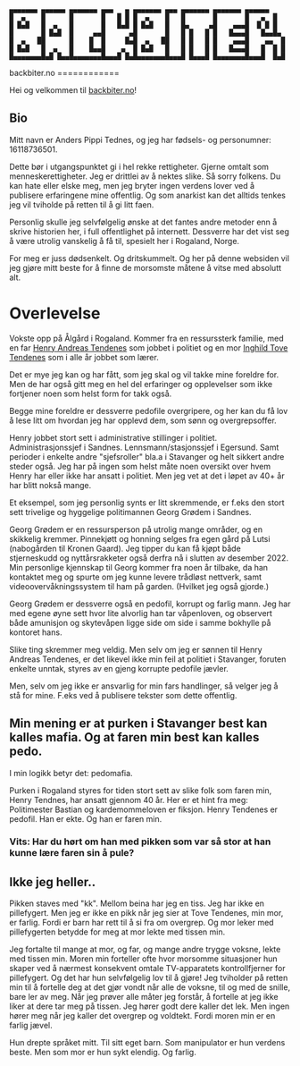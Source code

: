 <code>
▄▄▄▄▄▄▄ ▄▄▄▄▄▄ ▄▄▄▄▄▄▄ ▄▄▄   ▄ ▄▄▄▄▄▄▄ ▄▄▄ ▄▄▄▄▄▄▄ ▄▄▄▄▄▄▄ ▄▄▄▄▄▄   
█  ▄    █      █       █   █ █ █  ▄    █   █       █       █   ▄  █  
█ █▄█   █  ▄   █       █   █▄█ █ █▄█   █   █▄     ▄█    ▄▄▄█  █ █ █  
█       █ █▄█  █     ▄▄█      ▄█       █   █ █   █ █   █▄▄▄█   █▄▄█▄ 
█  ▄   ██      █    █  █     █▄█  ▄   ██   █ █   █ █    ▄▄▄█    ▄▄  █
█ █▄█   █  ▄   █    █▄▄█    ▄  █ █▄█   █   █ █   █ █   █▄▄▄█   █  █ █
█▄▄▄▄▄▄▄█▄█ █▄▄█▄▄▄▄▄▄▄█▄▄▄█ █▄█▄▄▄▄▄▄▄█▄▄▄█ █▄▄▄█ █▄▄▄▄▄▄▄█▄▄▄█  █▄█
</code><p>
backbiter.no
============

Hei og velkommen til [backbiter.no](https://backbiter.no)!

Bio
---

Mitt navn er Anders Pippi Tednes, og jeg har fødsels- og personumner: 16118736501.

Dette bør i utgangspunktet gi i hel rekke rettigheter. Gjerne omtalt som menneskerettigheter. Jeg er drittlei av å nektes slike. Så sorry folkens. Du kan hate eller elske meg, men jeg bryter ingen verdens lover ved å publisere erfaringene mine offentlig. Og som anarkist kan det alltids tenkes jeg vil tviholde på retten til å gi litt faen.

Personlig skulle jeg selvfølgelig ønske at det fantes andre metoder enn å skrive historien her, i full offentlighet på internett. Dessverre har det vist seg å være utrolig vanskelig å få til, spesielt her i Rogaland, Norge.

For meg er juss dødsenkelt. Og dritskummelt. Og her på denne websiden vil jeg gjøre mitt beste for å finne de morsomste måtene å vitse med absolutt alt.

Overlevelse
===========

Vokste opp på Ålgård i Rogaland. Kommer fra en ressurssterk familie, med en far [Henry Andreas Tendenes](https://www.aftenbladet.no/lokalt/i/GGgvW4/henry-fikk-eget-fjell) som jobbet i politiet og en mor [Inghild Tove Tendenes](https://www.gjesdal.kommune.no/tjenester/politikk-og-administrasjon/politikk/styrer-rad-og-utvalg/eldreradet) som i alle år jobbet som lærer.

Det er mye jeg kan og har fått, som jeg skal og vil takke mine foreldre for. Men de har også gitt meg en hel del erfaringer og opplevelser som ikke fortjener noen som helst form for takk også.

Begge mine foreldre er dessverre pedofile overgripere, og her kan du få lov å lese litt om hvordan jeg har opplevd dem, som sønn og overgrepsoffer.

Henry jobbet stort sett i administrative stillinger i politiet. Administrasjonssjef i Sandnes. Lennsmann/stasjonssjef i Egersund. Samt perioder i enkelte andre "sjefsroller" bla.a i Stavanger og helt sikkert andre steder også. Jeg har på ingen som helst måte noen oversikt over hvem Henry har eller ikke har ansatt i politiet. Men jeg vet at det i løpet av 40+ år har blitt nokså mange.

Et eksempel, som jeg personlig synts er litt skremmende, er f.eks den stort sett trivelige og hyggelige politimannen Georg Grødem i Sandnes.

Georg Grødem er en ressursperson på utrolig mange områder, og en skikkelig kremmer. Pinnekjøtt og honning selges fra egen gård på Lutsi (nabogården til Kronen Gaard). Jeg tipper du kan få kjøpt både stjerneskudd og nyttårsrakketer også derfra nå i slutten av desember 2022. Min personlige kjennskap til Georg kommer fra noen år tilbake, da han kontaktet meg og spurte om jeg kunne levere trådløst nettverk, samt videoovervåkningssystem til ham på garden. (Hvilket jeg også gjorde.)

Georg Grødem er dessverre også en pedofil, korrupt og farlig mann. Jeg har med egene øyne sett hvor lite alvorlig han tar våpenloven, og observert både amunisjon og skytevåpen ligge side om side i samme bokhylle på kontoret hans.

Slike ting skremmer meg veldig. Men selv om jeg er sønnen til Henry Andreas Tendenes, er det likevel ikke min feil at politiet i Stavanger, foruten enkelte unntak, styres av en gjeng korrupte pedofile jævler.

Men, selv om jeg ikke er ansvarlig for min fars handlinger, så velger jeg å stå for mine. F.eks ved å publisere tekster som dette offentlig.

Min mening er at purken i Stavanger best kan kalles mafia. Og at faren min best kan kalles pedo.
------------------------------------------------------------------------------------------------

I min logikk betyr det: pedomafia.

Purken i Rogaland styres for tiden stort sett av slike folk som faren min, Henry Tendnes, har ansatt gjennom 40 år. Her er et hint fra meg: Politimester Bastian og kardemommeloven er fiksjon. Henry Tendenes er pedofil. Han er ekte. Og han er faren min.

### Vits: Har du hørt om han med pikken som var så stor at han kunne lære faren sin å pule?

Ikke jeg heller..
-----------------

Pikken staves med "kk". 
Mellom beina har jeg en tiss. Jeg har ikke en pillefygert. 
Men jeg er ikke en pikk når jeg sier at Tove Tendenes, min mor, er farlig. 
Fordi er barn har rett til å si fra om overgrep. Og mor leker med pillefygerten betydde for meg at mor lekte med tissen min. 

Jeg fortalte til mange at mor, og far, og mange andre trygge voksne, lekte med tissen min. 
Moren min forteller ofte hvor morsomme situasjoner hun skaper ved å nærmest konsekvent omtale TV-apparatets kontrollfjerner for pillefygert. 
Og det har hun selvfølgelig lov til å gjøre! 
Jeg tviholder på retten min til å fortelle deg at det gjør vondt når alle de voksne, til og med de snille, bare ler av meg. 
Når jeg prøver alle måter jeg forstår, å fortelle at jeg ikke liker at dere tar meg på tissen. Jeg hører godt dere kaller det lek. 
Men ingen hører meg når jeg kaller det overgrep og voldtekt. Fordi moren min er en farlig jævel. 

Hun drepte språket mitt. Til sitt eget barn. 
Som manipulator er hun verdens beste. Men som mor er hun sykt elendig. Og farlig.
